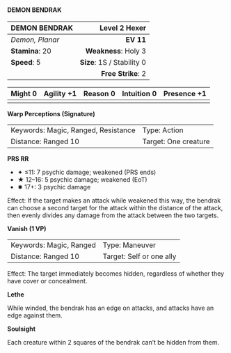 #### DEMON BENDRAK

| DEMON BENDRAK   |          **Level 2 Hexer** |
| :-------------- | -------------------------: |
| *Demon, Planar* |                  **EV 11** |
| **Stamina**: 20 |       **Weakness**: Holy 3 |
| **Speed**: 5    | **Size**: 1S / Stability 0 |
|                 |         **Free Strike**: 2 |

| **Might** 0 | **Agility** +1 | **Reason** 0 | **Intuition** 0 | **Presence** +1 |
| ----------- | -------------- | ------------ | --------------- | --------------- |
|             |                |              |                 |                 |

**Warp Perceptions (Signature)**

|                                     |                      |
| :---------------------------------- | :------------------- |
| Keywords: Magic, Ranged, Resistance | Type: Action         |
| Distance: Ranged 10                 | Target: One creature |

**PRS RR**

- ✦ ≤11: 7 psychic damage; weakened (PRS ends)
- ★ 12–16: 5 psychic damage; weakened (EoT)
- ✸ 17+: 3 psychic damage

Effect: If the target makes an attack while weakened this way, the bendrak can choose a second target for the attack within the distance of the attack, then evenly divides any damage from the attack between the two targets.

**Vanish (1 VP)**

|                         |                          |
| :---------------------- | :----------------------- |
| Keywords: Magic, Ranged | Type: Maneuver           |
| Distance: Ranged 10     | Target: Self or one ally |

Effect: The target immediately becomes hidden, regardless of whether they have cover or concealment.

**Lethe**

While winded, the bendrak has an edge on attacks, and attacks have an edge against them.

**Soulsight**

Each creature within 2 squares of the bendrak can’t be hidden from them.
